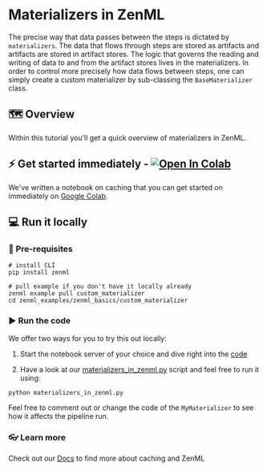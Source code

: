 # Materializers in ZenML
The precise way that data passes between the steps is dictated by `materializers`. The data that flows through steps 
are stored as artifacts and artifacts are stored in artifact stores. The logic that governs the reading and writing of 
data to and from the artifact stores lives in the materializers. In order to control more precisely how data 
flows between steps, one can simply create a custom materializer by sub-classing the `BaseMaterializer` class.

## 🗺 Overview

Within this tutorial you'll get a quick overview of materializers in ZenML. 

## ⚡ Get started immediately - [![Open In Colab](https://colab.research.google.com/assets/colab-badge.svg)](https://colab.research.google.com/github/zenml-io/zenml/blob/feature/ENG-634-beautify-examples/examples/Zenml_Basics/custom_materializer/materializers_in_zenml.ipynb)

We've written a notebook on caching that you can get started on immediately on [Google Colab](https://colab.research.google.com/github/zenml-io/zenml/blob/feature/ENG-634-beautify-examples/examples/Zenml_Basics/custom_materializer/materializers_in_zenml.ipynb).

## 💻 Run it locally
### 📃 Pre-requisites

```shell
# install CLI
pip install zenml 

# pull example if you don't have it locally already
zenml example pull custom_materializer
cd zenml_examples/zenml_basics/custom_materializer
```

### ▶ Run the code

We offer two ways for you to try this out locally:

1. Start the notebook server of your choice and dive right into the [code](materializers_in_zenml.ipynb)

2. Have a look at our [materializers_in_zenml.py](materializers_in_zenml.py) script and feel free to run it 
using:

```bash
python materializers_in_zenml.py
```

Feel free to comment out or change the code of the `MyMaterializer` to see how it affects the pipeline run.

### 👓 Learn more

Check out our [Docs](https://docs.zenml.io/features/materializers) to  find more about caching and ZenML
